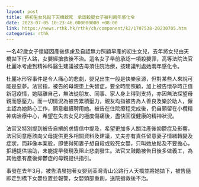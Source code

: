 ```yaml
---
layout: post
title: 將初生女兒拋下天橋致死　承認殺嬰女子被判兩年感化令
date: 2023-07-05 10:23:46.000000000 +08:00
link: https://news.rthk.hk/rthk/ch/component/k2/1707538-20230705.htm
categories: rthk
---
```


一名42歲女子懷疑因產後焦慮及自認無力照顧早產的初生女兒，去年將女兒由天橋拋下行人路，女嬰經搶救後不治。這名女子早前承認一項殺嬰罪，高等法院法官杜麗冰考慮到精神科醫生建議被告毋須住院治療，按建議判處她兩年感化令。

杜麗冰形容事件是令人痛心的悲劇，嬰兒出生一般是快樂泉源，但對某些人來說可能是惡夢。法官指，被告的母親患上失智症，要全時間照顧，加上被告懷孕時正值新冠疫情，她隔離自己，無法從朋友、同事、家人身上得到支持，亦因無法探望母親而感壓力。而一切情況為被告累積壓力，親友均指被告為人善良及樂於助人，僱主認為她熱心工作，願意繼續聘用她。被告在住院療程完成後，仍自願留在小欖精神病治療中心，希望在失去女兒的極度傷痛後，盡快回復健康的精神狀況。

法官又特別提到被告自撰的求情信中提及，希望更加多人關注產後抑鬱症及影響，法官同意應該向父母提供更多相關資料及建議，丈夫亦有責任留意妻子情緒轉變及症狀，而非像本案般，即使得知妻子想自殺或殺死女嬰，只叫她放鬆及不要擔心，拒絕提供協助，未能提早發現及阻止悲劇發生。法官又鼓勵被告日後多做義工，為其他患有產後抑鬱症的母親提供指引。

事發在去年3月，被告清晨抱著女嬰到荃灣青山公路行人天橋並將她拋下，被告隨即走到橋下女嬰位置並報警，女嬰頭部重創，送院搶救後不治。
